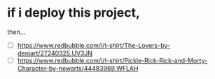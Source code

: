 # if i deploy this project,
then...
- [ ] https://www.redbubble.com/i/t-shirt/The-Lovers-by-deniart/27240325.UV3JN
- [ ] https://www.redbubble.com/i/t-shirt/Pickle-Rick-Rick-and-Morty-Character-by-newarts/44483969.WFLAH